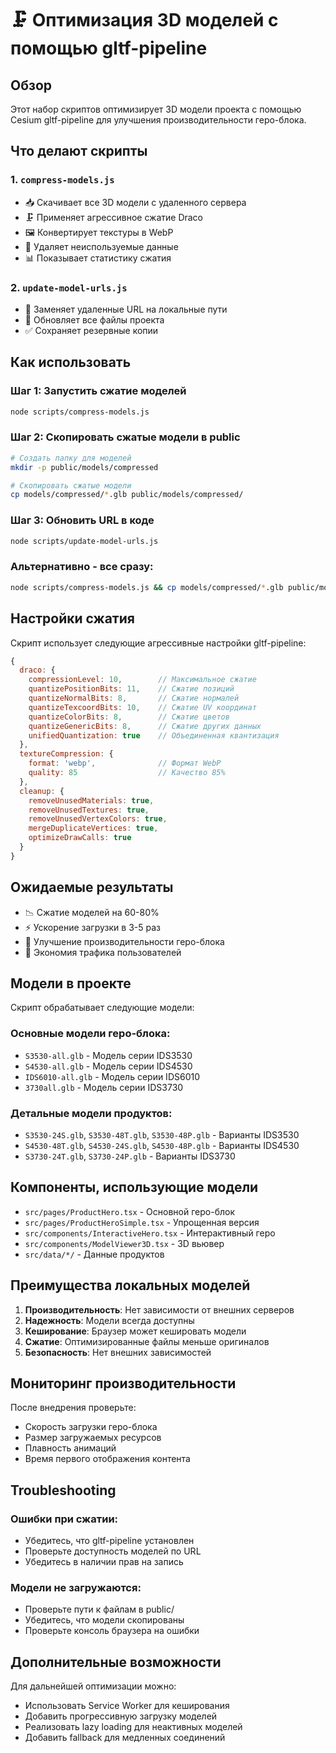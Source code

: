 # 🗜️ Оптимизация 3D моделей с помощью gltf-pipeline

## Обзор

Этот набор скриптов оптимизирует 3D модели проекта с помощью Cesium gltf-pipeline для улучшения производительности геро-блока.

## Что делают скрипты

### 1. `compress-models.js`
- 📥 Скачивает все 3D модели с удаленного сервера
- 🗜️ Применяет агрессивное сжатие Draco
- 🖼️ Конвертирует текстуры в WebP
- 🧹 Удаляет неиспользуемые данные
- 📊 Показывает статистику сжатия

### 2. `update-model-urls.js`
- 🔄 Заменяет удаленные URL на локальные пути
- 📝 Обновляет все файлы проекта
- ✅ Сохраняет резервные копии

## Как использовать

### Шаг 1: Запустить сжатие моделей
```bash
node scripts/compress-models.js
```

### Шаг 2: Скопировать сжатые модели в public
```bash
# Создать папку для моделей
mkdir -p public/models/compressed

# Скопировать сжатые модели
cp models/compressed/*.glb public/models/compressed/
```

### Шаг 3: Обновить URL в коде
```bash
node scripts/update-model-urls.js
```

### Альтернативно - все сразу:
```bash
node scripts/compress-models.js && cp models/compressed/*.glb public/models/compressed/ && node scripts/update-model-urls.js
```

## Настройки сжатия

Скрипт использует следующие агрессивные настройки gltf-pipeline:

```javascript
{
  draco: {
    compressionLevel: 10,        // Максимальное сжатие
    quantizePositionBits: 11,    // Сжатие позиций
    quantizeNormalBits: 8,       // Сжатие нормалей
    quantizeTexcoordBits: 10,    // Сжатие UV координат
    quantizeColorBits: 8,        // Сжатие цветов
    quantizeGenericBits: 8,      // Сжатие других данных
    unifiedQuantization: true    // Объединенная квантизация
  },
  textureCompression: {
    format: 'webp',              // Формат WebP
    quality: 85                  // Качество 85%
  },
  cleanup: {
    removeUnusedMaterials: true,
    removeUnusedTextures: true,
    removeUnusedVertexColors: true,
    mergeDuplicateVertices: true,
    optimizeDrawCalls: true
  }
}
```

## Ожидаемые результаты

- 📉 Сжатие моделей на 60-80%
- ⚡ Ускорение загрузки в 3-5 раз
- 🎯 Улучшение производительности геро-блока
- 💾 Экономия трафика пользователей

## Модели в проекте

Скрипт обрабатывает следующие модели:

### Основные модели геро-блока:
- `S3530-all.glb` - Модель серии IDS3530
- `S4530-all.glb` - Модель серии IDS4530  
- `IDS6010-all.glb` - Модель серии IDS6010
- `3730all.glb` - Модель серии IDS3730

### Детальные модели продуктов:
- `S3530-24S.glb`, `S3530-48T.glb`, `S3530-48P.glb` - Варианты IDS3530
- `S4530-48T.glb`, `S4530-24S.glb`, `S4530-48P.glb` - Варианты IDS4530
- `S3730-24T.glb`, `S3730-24P.glb` - Варианты IDS3730

## Компоненты, использующие модели

- `src/pages/ProductHero.tsx` - Основной геро-блок
- `src/pages/ProductHeroSimple.tsx` - Упрощенная версия
- `src/components/InteractiveHero.tsx` - Интерактивный геро
- `src/components/ModelViewer3D.tsx` - 3D вьювер
- `src/data/*/` - Данные продуктов

## Преимущества локальных моделей

1. **Производительность**: Нет зависимости от внешних серверов
2. **Надежность**: Модели всегда доступны
3. **Кеширование**: Браузер может кешировать модели
4. **Сжатие**: Оптимизированные файлы меньше оригиналов
5. **Безопасность**: Нет внешних зависимостей

## Мониторинг производительности

После внедрения проверьте:
- Скорость загрузки геро-блока
- Размер загружаемых ресурсов
- Плавность анимаций
- Время первого отображения контента

## Troubleshooting

### Ошибки при сжатии:
- Убедитесь, что gltf-pipeline установлен
- Проверьте доступность моделей по URL
- Убедитесь в наличии прав на запись

### Модели не загружаются:
- Проверьте пути к файлам в public/
- Убедитесь, что модели скопированы
- Проверьте консоль браузера на ошибки

## Дополнительные возможности

Для дальнейшей оптимизации можно:
- Использовать Service Worker для кеширования
- Добавить прогрессивную загрузку моделей
- Реализовать lazy loading для неактивных моделей
- Добавить fallback для медленных соединений